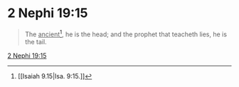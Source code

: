 # 2 Nephi 19:15

> The <u>ancient</u>[^a], he is the head; and the prophet that teacheth lies, he is the tail.

[2 Nephi 19:15](https://www.churchofjesuschrist.org/study/scriptures/bofm/2-ne/19?lang=eng&id=p15#p15)


[^a]: [[Isaiah 9.15|Isa. 9:15.]]

